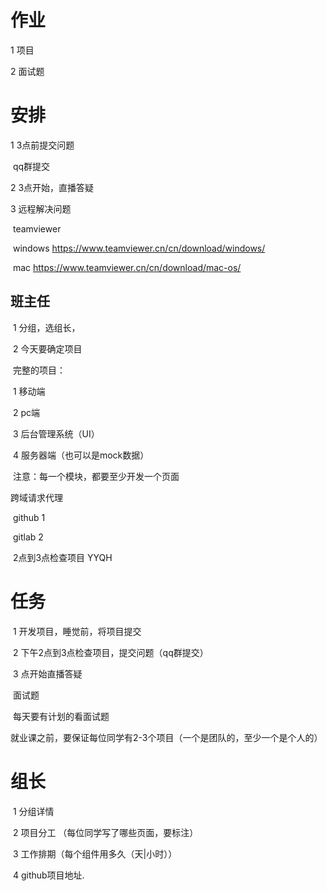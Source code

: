 # 作业

1 项目

2 面试题

# 安排

1 3点前提交问题

​	qq群提交

2 3点开始，直播答疑

3 远程解决问题

​	teamviewer

​		windows	https://www.teamviewer.cn/cn/download/windows/

​		mac 			https://www.teamviewer.cn/cn/download/mac-os/

## 班主任

​	1 分组，选组长，

​	2 今天要确定项目

​		完整的项目：

​			1 移动端

​			2 pc端

​			3 后台管理系统（UI）

​			4 服务器端（也可以是mock数据）

​		注意：每一个模块，都要至少开发一个页面

跨域请求代理

​	github 1

​	gitlab 2 

​	2点到3点检查项目
YYQH

# 任务

​	1 开发项目，睡觉前，将项目提交

​	2 下午2点到3点检查项目，提交问题（qq群提交）

​	3 点开始直播答疑

​	面试题

​		每天要有计划的看面试题 

​	就业课之前，要保证每位同学有2-3个项目（一个是团队的，至少一个是个人的）

# 组长

​	1 分组详情

​	2 项目分工 （每位同学写了哪些页面，要标注）

​	3 工作排期（每个组件用多久（天|小时））

​	4 github项目地址.

​	

